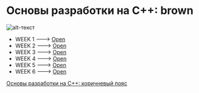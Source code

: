 # Основы разработки на C++: brown

![alt-текст](https://github.com/eemintz/basics-of-c-plus-plus-development-red-belt/blob/main/img.jpg)


* WEEK 1 ---> [Open](https://github.com/eemintz/basics-of-c-plus-plus-development-brown-belt/tree/main/week1)
* WEEK 2 ---> [Open](https://github.com/eemintz/basics-of-c-plus-plus-development-brown-belt/tree/main/week2)
* WEEK 3 ---> [Open](https://github.com/eemintz/basics-of-c-plus-plus-development-brown-belt/tree/main/week3)
* WEEK 4 ---> [Open](https://github.com/eemintz/basics-of-c-plus-plus-development-brown-belt/tree/main/week4)
* WEEK 5 ---> [Open](https://github.com/eemintz/basics-of-c-plus-plus-development-brown-belt/tree/main/week5)
* WEEK 6 ---> [Open](https://github.com/eemintz/basics-of-c-plus-plus-development-brown-belt/tree/main/week6)

[Основы разработки на C++: коричневый пояс](https://github.com/eemintz/basics-of-c-plus-plus-development-brown-belt)
